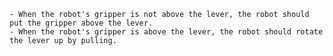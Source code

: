 
    - When the robot's gripper is not above the lever, the robot should put the gripper above the lever.
    - When the robot's gripper is above the lever, the robot should rotate the lever up by pulling.